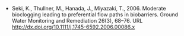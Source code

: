 - Seki, K., Thullner, M., Hanada, J., Miyazaki, T., 2006. Moderate bioclogging leading to preferential flow paths in biobarriers. Ground Water Monitoring and Remediation 26(3), 68–76. URL http://dx.doi.org/10.1111/j.1745-6592.2006.00086.x
